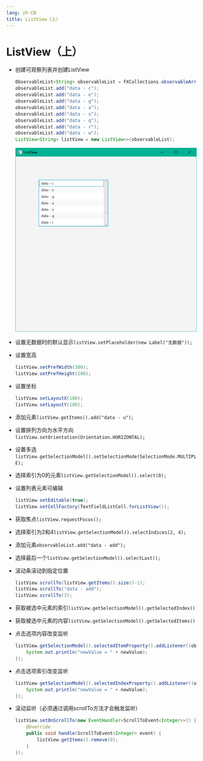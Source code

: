 ```yaml
---
lang: zh-CN
title: ListView（上）
---
```



# ListView（上）

* 创建可观察列表并创建ListView
  
    ```java
    ObservableList<String> observableList = FXCollections.observableArrayList();  
    observableList.add("data - c");  
    observableList.add("data - e");  
    observableList.add("data - g");  
    observableList.add("data - a");  
    observableList.add("data - x");  
    observableList.add("data - q");  
    observableList.add("data - r");  
    observableList.add("data - w");  
    ListView<String> listView = new ListView<>(observableList);
    ```

    ![](../assets/Pasted%20image%2020220602165259.png)

* 设置无数据时的默认显示`listView.setPlaceholder(new Label("无数据"));`

* 设置宽高
  
    ```java
    listView.setPrefWidth(300);  
    listView.setPrefHeight(200);
    ```

* 设置坐标
  
    ```java
    listView.setLayoutX(100);  
    listView.setLayoutY(100);
    ```

* 添加元素`listView.getItems().add("data - u");`

* 设置排列方向为水平方向`listView.setOrientation(Orientation.HORIZONTAL);`

* 设置多选`listView.getSelectionModel().setSelectionMode(SelectionMode.MULTIPLE);`

* 选择索引为0的元素`listView.getSelectionModel().select(0);`

* 设置列表元素可编辑
      
    ```java
    listView.setEditable(true);  
    listView.setCellFactory(TextFieldListCell.forListView());
    ```

* 获取焦点`listView.requestFocus();`

* 选择索引为2和4`listView.getSelectionModel().selectIndices(2, 4);`

* 添加元素`observableList.add("data - add");`

* 选择最后一个`listView.getSelectionModel().selectLast();`

* 滚动条滚动到指定位置
      
    ```java
    listView.scrollTo(listView.getItems().size()-1);
    listView.scrollTo("data - add");
    listView.scrollTo(3);
    ```

* 获取被选中元素的索引`listView.getSelectionModel().getSelectedIndex()`

* 获取被选中元素的内容`listView.getSelectionModel().getSelectedItems()`

* 点击选项内容改变监听
      
    ```java
    listView.getSelectionModel().selectedItemProperty().addListener((observable, oldValue, newValue) -> {  
        System.out.println("newValue = " + newValue);  
    });
    ```

* 点击选项索引改变监听
      
    ```java
    listView.getSelectionModel().selectedIndexProperty().addListener((observable, oldValue, newValue) -> {  
        System.out.println("newValue = " + newValue);  
    });
    ```
  
* 滚动监听（必须通过调用scrollTo方法才会触发监听）
  
    ```java
    listView.setOnScrollTo(new EventHandler<ScrollToEvent<Integer>>() {  
        @Override  
        public void handle(ScrollToEvent<Integer> event) {  
            listView.getItems().remove(0);  
        }  
    });
    ```